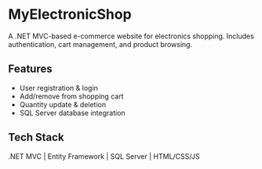# MyElectronicShop
A .NET MVC-based e-commerce website for electronics shopping. Includes authentication, cart management, and product browsing.

## Features
- User registration & login
- Add/remove from shopping cart
- Quantity update & deletion
- SQL Server database integration

## Tech Stack
.NET MVC | Entity Framework | SQL Server | HTML/CSS/JS
